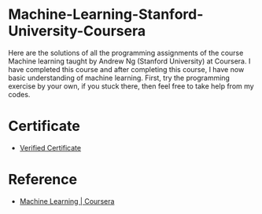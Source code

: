 # Machine-Learning-Stanford-University-Coursera
Here are the solutions of all the programming assignments of the course Machine learning taught by Andrew Ng (Stanford University) at Coursera. I have completed this course and after completing this course, I have now basic understanding of machine learning. First, try the programming exercise by your own, if you stuck there, then feel free to take help from my codes.
# Certificate
* [Verified Certificate](https://www.coursera.org/account/accomplishments/certificate/3RU839RZS6SZ)
# Reference
* [Machine Learning | Coursera](https://www.coursera.org/learn/machine-learning?)
